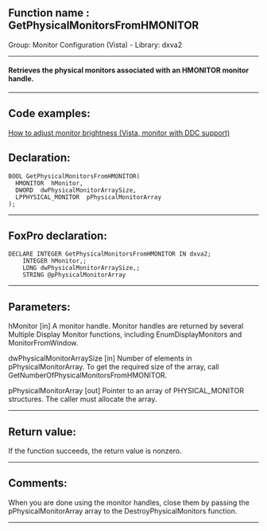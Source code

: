 
## Function name : GetPhysicalMonitorsFromHMONITOR
Group: Monitor Configuration (Vista) - Library: dxva2    
***  


#### Retrieves the physical monitors associated with an HMONITOR monitor handle.
***  


## Code examples:
[How to adjust monitor brightness (Vista, monitor with DDC support)](../../samples/sample_543.md)  

## Declaration:
```foxpro  
BOOL GetPhysicalMonitorsFromHMONITOR(
  HMONITOR  hMonitor,
  DWORD  dwPhysicalMonitorArraySize,
  LPPHYSICAL_MONITOR  pPhysicalMonitorArray
);  
```  
***  


## FoxPro declaration:
```foxpro  
DECLARE INTEGER GetPhysicalMonitorsFromHMONITOR IN dxva2;
	INTEGER hMonitor,;
	LONG dwPhysicalMonitorArraySize,;
	STRING @pPhysicalMonitorArray  
```  
***  


## Parameters:
hMonitor
[in]  A monitor handle. Monitor handles are returned by several Multiple Display Monitor functions, including EnumDisplayMonitors and MonitorFromWindow.

dwPhysicalMonitorArraySize
[in]  Number of elements in pPhysicalMonitorArray. To get the required size of the array, call GetNumberOfPhysicalMonitorsFromHMONITOR.

pPhysicalMonitorArray
[out]  Pointer to an array of PHYSICAL_MONITOR structures. The caller must allocate the array.
  
***  


## Return value:
If the function succeeds, the return value is nonzero.  
***  


## Comments:
When you are done using the monitor handles, close them by passing the pPhysicalMonitorArray array to the DestroyPhysicalMonitors function.  
  
***  

